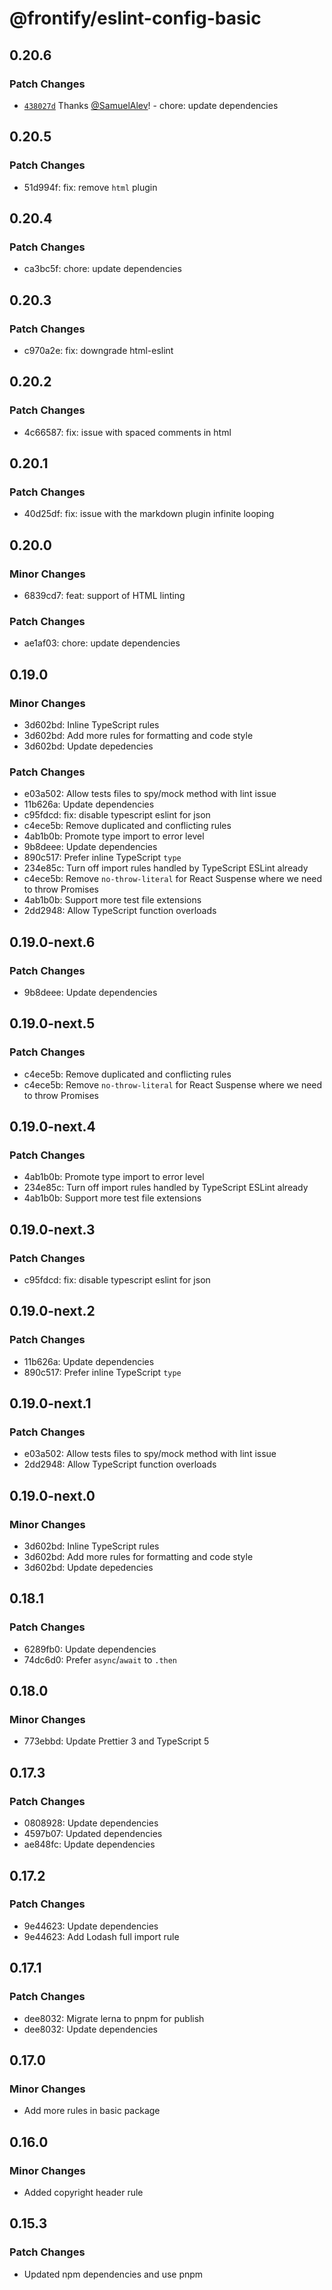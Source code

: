 # @frontify/eslint-config-basic

## 0.20.6

### Patch Changes

-   [`438027d`](https://github.com/Frontify/eslint-config/commit/438027d69fd85cd866ae48610afc4e003411cc87) Thanks [@SamuelAlev](https://github.com/SamuelAlev)! - chore: update dependencies

## 0.20.5

### Patch Changes

-   51d994f: fix: remove `html` plugin

## 0.20.4

### Patch Changes

-   ca3bc5f: chore: update dependencies

## 0.20.3

### Patch Changes

-   c970a2e: fix: downgrade html-eslint

## 0.20.2

### Patch Changes

-   4c66587: fix: issue with spaced comments in html

## 0.20.1

### Patch Changes

-   40d25df: fix: issue with the markdown plugin infinite looping

## 0.20.0

### Minor Changes

-   6839cd7: feat: support of HTML linting

### Patch Changes

-   ae1af03: chore: update dependencies

## 0.19.0

### Minor Changes

-   3d602bd: Inline TypeScript rules
-   3d602bd: Add more rules for formatting and code style
-   3d602bd: Update depedencies

### Patch Changes

-   e03a502: Allow tests files to spy/mock method with lint issue
-   11b626a: Update dependencies
-   c95fdcd: fix: disable typescript eslint for json
-   c4ece5b: Remove duplicated and conflicting rules
-   4ab1b0b: Promote type import to error level
-   9b8deee: Update dependencies
-   890c517: Prefer inline TypeScript `type`
-   234e85c: Turn off import rules handled by TypeScript ESLint already
-   c4ece5b: Remove `no-throw-literal` for React Suspense where we need to throw Promises
-   4ab1b0b: Support more test file extensions
-   2dd2948: Allow TypeScript function overloads

## 0.19.0-next.6

### Patch Changes

-   9b8deee: Update dependencies

## 0.19.0-next.5

### Patch Changes

-   c4ece5b: Remove duplicated and conflicting rules
-   c4ece5b: Remove `no-throw-literal` for React Suspense where we need to throw Promises

## 0.19.0-next.4

### Patch Changes

-   4ab1b0b: Promote type import to error level
-   234e85c: Turn off import rules handled by TypeScript ESLint already
-   4ab1b0b: Support more test file extensions

## 0.19.0-next.3

### Patch Changes

-   c95fdcd: fix: disable typescript eslint for json

## 0.19.0-next.2

### Patch Changes

-   11b626a: Update dependencies
-   890c517: Prefer inline TypeScript `type`

## 0.19.0-next.1

### Patch Changes

-   e03a502: Allow tests files to spy/mock method with lint issue
-   2dd2948: Allow TypeScript function overloads

## 0.19.0-next.0

### Minor Changes

-   3d602bd: Inline TypeScript rules
-   3d602bd: Add more rules for formatting and code style
-   3d602bd: Update depedencies

## 0.18.1

### Patch Changes

-   6289fb0: Update dependencies
-   74dc6d0: Prefer `async`/`await` to `.then`

## 0.18.0

### Minor Changes

-   773ebbd: Update Prettier 3 and TypeScript 5

## 0.17.3

### Patch Changes

-   0808928: Update dependencies
-   4597b07: Updated dependencies
-   ae848fc: Update dependencies

## 0.17.2

### Patch Changes

-   9e44623: Update dependencies
-   9e44623: Add Lodash full import rule

## 0.17.1

### Patch Changes

-   dee8032: Migrate lerna to pnpm for publish
-   dee8032: Update dependencies

## 0.17.0

### Minor Changes

-   Add more rules in basic package

## 0.16.0

### Minor Changes

-   Added copyright header rule

## 0.15.3

### Patch Changes

-   Updated npm dependencies and use pnpm
